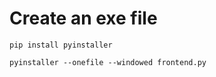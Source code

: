# Create an exe file

```
pip install pyinstaller
```

```
pyinstaller --onefile --windowed frontend.py
```